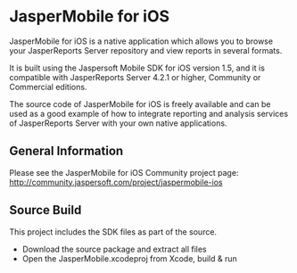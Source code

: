 JasperMobile for iOS
====================

JasperMobile for iOS is a native application which allows you to browse your JasperReports Server repository and view reports in several formats.

It is built using the Jaspersoft Mobile SDK for iOS version 1.5, and it is compatible with JasperReports Server 4.2.1 or higher, Community or Commercial editions.  

The source code of JasperMobile for iOS is freely available and can be used as a good example of how to integrate reporting and analysis services of JasperReports Server with your own native applications.


General Information
--------------------

Please see the JasperMobile for iOS Community project page:
http://community.jaspersoft.com/project/jaspermobile-ios

Source Build
--------------------

This project includes the SDK files as part of the source.  
- Download the source package and extract all files
- Open the JasperMobile.xcodeproj from Xcode, build & run
